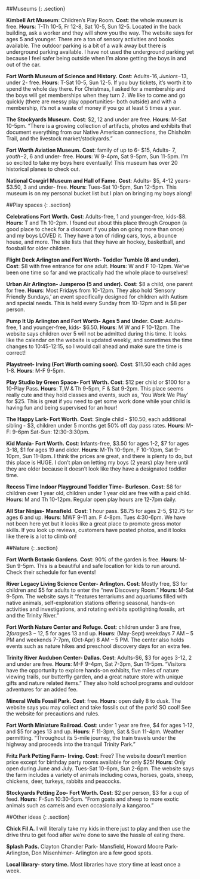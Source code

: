 ##Museums
{: .section} 

**Kimbell Art Museum**: Children’s Play Room. **Cost**: the whole museum is free. **Hours**: T-Th 10-5, Fr 12-8, Sat 10-5, Sun 12-5. Located in the back building, ask a worker and they will show you the way. The website says for ages 5 and younger. There are a ton of sensory activities and books available. The outdoor parking is a bit of a walk away but there is underground parking available. I have not used the underground parking yet because I feel safer being outside when I’m alone getting the boys in and out of the car.  

**Fort Worth Museum of Science and History.** **Cost**: Adults-$16, Juniors-$13, under 2- free. **Hours**: T-Sat 10-5, Sun 12-5. If you buy tickets, it’s worth it to spend the whole day there. For Christmas, I asked for a membership and the boys will get memberships when they turn 2. We like to come and go quickly (there are messy play opportunities- both outside) and with a membership, it’s not a waste of money if you go at least 5 times a year. 

**The Stockyards Museum.** **Cost**: $2, 12 and under are free. **Hours**: M-Sat 10-5pm. “There is a growing collection of artifacts, photos and exhibits that document everything from our Native American connections, the Chisholm Trail, and the livestock market/stockyards.” 

**Fort Worth Aviation Museum.** **Cost**: family of up to 6- $15, Adults- $7, youth-$2, 6 and under- free. **Hours**: W 9-4pm, Sat 9-5pm, Sun 11-5pm. I’m so excited to take my boys here eventually! This museum has over 20 historical planes to check out.  

**National Cowgirl Museum and Hall of Fame.** **Cost**: Adults- $5, 4-12 years- $3.50, 3 and under- free. **Hours**: Tues-Sat 10-5pm, Sun 12-5pm. This museum is on my personal bucket list but I plan on bringing my boys along! 

 

 

 

##Play spaces
{: .section} 

**Celebrations Fort Worth.** **Cost**: Adults-free, 1 and younger-free, kids-$8. **Hours**: T and Th 10-2pm. I found out about this place through Groupon (a good place to check for a discount if you plan on going more than once) and my boys LOVED it. They have a ton of riding cars, toys, a bounce house, and more. The site lists that they have air hockey, basketball, and foosball for older children.  

**Flight Deck Arlington and Fort Worth- Toddler Tumble (6 and under).** **Cost**: $8 with free entrance for one adult. **Hours**: W and F 10-12pm. We’ve been one time so far and we practically had the whole place to ourselves!  

**Urban Air Arlington- Jumperoo (5 and under).** **Cost**: $8 a child, one parent for free. **Hours**: Most Fridays from 10-12pm. They also hold ‘Sensory Friendly Sundays,’ an event specifically designed for children with Autism and special needs. This is held every Sunday from 10-12pm and is $8 per person. 

**Pump It Up Arlington and Fort Worth- Ages 5 and Under.** **Cost**: Adults- free, 1 and younger-free, kids- $6.50. **Hours**: M W and F 10-12pm. The website says children over 5 will not be admitted during this time. It looks like the calendar on the website is updated weekly, and sometimes the time changes to 10:45-12:15, so I would call ahead and make sure the time is correct!  

**Playstreet- Irving (Fort Worth coming soon).** **Cost**: $11.50 each child ages 1-8. **Hours**: M-F 9-5pm. 

**Play Studio by Green Space- Fort Worth.** **Cost**: $12 per child or $100 for a 10-Play Pass. **Hours**: T,W & Th 9-5pm, F & Sat 9-2pm. This place seems really cute and they hold classes and events, such as, ‘You Work We Play’ for $25. This is great if you need to get some work done while your child is having fun and being supervised for an hour! 

 

**The Happy Lark- Fort Worth.** **Cost**: Single child - $10.50, each additional sibling - $3, children under 5 months get 50% off day pass rates. **Hours**: M-F: 9-6pm Sat-Sun: 12:30-3:30pm. 

**Kid Mania- Fort Worth.** **Cost**: Infants-free, $3.50 for ages 1-2, $7 for ages 3-18, $1 for ages 19 and older. **Hours**: M-Th 10-9pm, F 10-10pm, Sat 9-10pm, Sun 11-8pm. I think the prices are great, and there is plenty to do, but this place is HUGE. I don’t plan on letting my boys (2 years) play here until they are older because it doesn’t look like they have a designated toddler time.  

**Recess Time Indoor Playground Toddler Time- Burleson.** **Cost**: $8 for children over 1 year old, children under 1 year old are free with a paid child. **Hours**: M and Th 10-12pm. Regular open play hours are 12-7pm daily. 

 

**All Star Ninjas- Mansfield.** **Cost**: 1 hour pass. $8.75 for ages 2-5, $12.75 for ages 6 and up. **Hours**: MWF 9-11 am. F 4-8pm. Tues 4:30-6pm. We have not been here yet but it looks like a great place to promote gross motor skills. If you look up reviews, customers have posted photos, and it looks like there is a lot to climb on! 

 

##Nature
{: .section} 

**Fort Worth Botanic Gardens.** **Cost**: 90% of the garden is free. **Hours**: M-Sun 9-5pm. This is a beautiful and safe location for kids to run around. Check their schedule for fun events!  

**River Legacy Living Science Center- Arlington.** **Cost**: Mostly free, $3 for children and $5 for adults to enter the “new Discovery Room.” **Hours**: M-Sat 9-5pm. The website says it “features terrariums and aquariums filled with native animals, self-exploration stations offering seasonal, hands-on activities and investigations, and rotating exhibits spotlighting fossils, art and the Trinity River.” 

**Fort Worth Nature Center and Refuge. Cost**: children under 3 are free, $2 for ages 3-12, 5$ for ages 13 and up. **Hours**: (May-Sept) weekdays 7 AM – 5 PM and weekends 7-7pm, (Oct-Apr) 8 AM – 5 PM. The center also holds events such as nature hikes and preschool discovery days for an extra fee.  

**Trinity River Audubon Center- Dallas. Cost**: Adults-$6, $3 for ages 3-12, 2 and under are free. **Hours**: M-F 9-4pm, Sat 7-3pm, Sun 11-5pm. “Visitors have the opportunity to explore hands-on exhibits, five miles of nature viewing trails, our butterfly garden, and a great nature store with unique gifts and nature related items.” They also hold school programs and outdoor adventures for an added fee.   

**Mineral Wells Fossil Park. Cost**: free. **Hours**: open daily 8 to dusk. The website says you may collect and take fossils out of the park! SO cool! See the website for precautions and rules. 

**Fort Worth Miniature Railroad. Cost**: under 1 year are free, $4 for ages 1-12, and $5 for ages 13 and up. **Hours**: F 11-3pm, Sat & Sun 11-4pm. Weather permitting. “Throughout its 5-mile journey, the train travels under the highway and proceeds into the tranquil Trinity Park.” 

**Fritz Park Petting Farm- Irving. Cost**: Free? The website doesn’t mention price except for birthday party rooms available for only $25! **Hours**: Only open during June and July. Tues-Sat 10-6pm, Sun 2-6pm. The website says the farm includes a variety of animals including cows, horses, goats, sheep, chickens, deer, turkeys, rabbits and peacocks.  

**Stockyards Petting Zoo- Fort Worth. Cost**: $2 per person, $3 for a cup of feed. **Hours**: F-Sun 10:30-5pm. “From goats and sheep to more exotic animals such as camels and even occasionally a kangaroo.” 

##Other ideas
{: .section} 

**Chick Fil A.** I will literally take my kids in there just to play and then use the drive thru to get food after we’re done to save the hassle of eating there.  

**Splash Pads.** Clayton Chandler Park- Mansfield, Howard Moore Park- Arlington, Don Misenhimer- Arlington are a few good spots.    

**Local library- story time.** Most libraries have story time at least once a week. 
